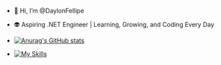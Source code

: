 - 👋 Hi, I’m @DaylonFellipe

- 👽 Aspiring .NET Engineer | Learning, Growing, and Coding Every Day

- [![Anurag's GitHub stats](https://github-readme-stats.vercel.app/api?username=anuraghazra)](https://github.com/anuraghazra/github-readme-stats)

- [![My Skills](https://skillicons.dev/icons?i=visualstudio,cs,dotnet)](https://skillicons.dev)
